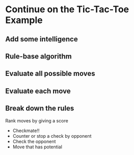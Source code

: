 # Continue on the Tic-Tac-Toe Example
## Add some intelligence

## Rule-base algorithm

## Evaluate all possible moves

## Evaluate each move

## Break down the rules
Rank moves by giving a score
- Checkmate!!
- Counter or stop a check by opponent
- Check the opponent
- Move that has potential
